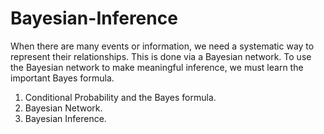 # Bayesian-Inference

When there are many events or information, we need a systematic way to represent their relationships. This is done via a Bayesian network. To use the Bayesian network to make meaningful inference, we must learn the important Bayes formula.

1. Conditional Probability and the Bayes formula.
2. Bayesian Network.
3. Bayesian Inference.

